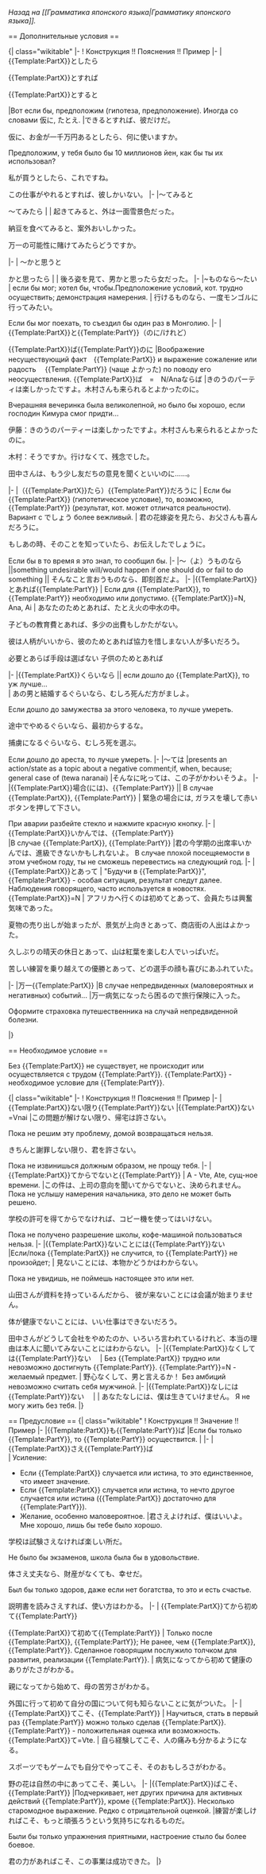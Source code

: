 <i>Назад на [[Грамматика японского языка|Грамматику японского языка]].</i>

== Дополнительные условия ==

{| class="wikitable"
|-
! Конструкция !! Пояснения !! Пример
|-
|
{{Template:PartX}}としたら

{{Template:PartX}}とすれば

{{Template:PartX}}とすると

|Вот если бы, предположим (гипотеза, предположение). Иногда со словами 仮に, たとえ.
|できるとすれば、彼だけだ。

仮に、お金が一千万円あるとしたら、何に使いますか。

Предположим, у тебя было бы 10 миллионов йен, как бы ты их использовал?

私が買うとしたら、これですね。

この仕事がやれるとすれば、彼しかいない。
|-
|～てみると

～てみたら 
| 
|
起きてみると、外は一面雪景色だった。 

納豆を食べてみると、案外おいしかった。

万一の可能性に賭けてみたらどうですか。

|-
|
〜かと思うと

かと思ったら
|
|
後ろ姿を見て、男かと思ったら女だった。
|-
|~ものなら～たい 
| если бы мог; хотел бы, чтобы.Предположение условий, кот. трудно осуществить; демонстрация намерения.
| 行けるものなら、一度モンゴルに行ってみたい。

Если бы мог поехать, то съездил бы один раз в Монголию.
|-
|{{Template:PartX}}と{{Template:PartY}}（のに/けれど）

{{Template:PartX}}ば{{Template:PartY}}のに
|Воображение несуществующий факт　{{Template:PartX}} и выражение сожаление или радость 　{{Template:PartY}} (чаще よかった) по поводу его неосуществления.
{{Template:PartX}}ば　=　N/Anaならば
|きのうのパーティは楽しかったですよ。木村さんも来られるとよかったのに。

Вчерашняя вечеринка была великолепной, но было бы хорошо, если господин Кимура смог придти...

伊藤：きのうのパーティーは楽しかったですよ。木村さんも来られるとよかったのに。

木村：そうですか。行けなくて、残念でした。

田中さんは、もう少し友だちの意見を聞くといいのに……。

|-
|（{{Template:PartX}}たら）{{Template:PartY}}だろうに 
| Если бы {{Template:PartX}} (гипотетическое условие), то, возможно, {{Template:PartY}} (результат, кот. может отличатся реальности).
Вариант с でしょう более вежливый.
| 君の花嫁姿を見たら、お父さんも喜んだろうに。 

もしあの時、そのことを知っていたら、お伝えしたでしょうに。

Если бы в то время я это знал, то сообщил бы.
|-
|～（よ）うものなら ||something undesirable will/would happen if one should do or fail to do something	  || そんなこと言おうものなら、即刻首だよ。
|-
|{{Template:PartX}}とあれば{{Template:PartY}}
| Если для {{Template:PartX}}, то {{Template:PartY}} необходимо или допустимо. {{Template:PartX}}=N, Ana, Ai
| 
あなたのためとあれば、たとえ火の中水の中。

子どもの教育費とあれば、多少の出費もしかたがない。

彼は人柄がいいから、彼のためとあれば協力を惜しまない人が多いだろう。

必要とあらば手段は選ばない
子供のためとあれば

|-
|{{Template:PartX}}くらいなら  || если дошло до {{Template:PartX}}, то уж лучше…  
|
あの男と結婚するぐらいなら、むしろ死んだ方がましよ。

Если дошло до замужества за этого человека, то лучше умереть.

途中でやめるぐらいなら、最初からするな。

捕虜になるぐらいなら、むしろ死を選ぶ。

Если дошло до ареста, то лучше умереть.
|-
|～ては 
|presents an action/state as a topic about a negative comment;if, when, because; general case of (tewa naranai)
|そんなに叱っては、この子がかわいそうよ。
|-
|{{Template:PartX}}場合(には)、{{Template:PartY}}  || В случае {{Template:PartX}}, {{Template:PartY}} 
| 緊急の場合には, ガラスを壊して赤いボタンを押して下さい。

При аварии разбейте стекло и нажмите красную кнопку.
|-
|{{Template:PartX}}いかんでは、{{Template:PartY}}  
|В случае {{Template:PartX}}, {{Template:PartY}} 
|君の今学期の出席率いかんでは、進級できないかもしれないよ。
В случае плохой посещяемости в этом учебном году, ты не сможешь перевестись на следующий год.
|-
|{{Template:PartX}}とあって
| "Будучи в {{Template:PartX}}", {{Template:PartX}} - особая ситуация, результат следут далее. 
Наблюдения говорящего, часто используется в новостях. {{Template:PartX}}=N
|
アフリカへ行くのは初めてとあって、会員たちは興奮気味であった。

夏物の売り出しが始まったが、景気が上向きとあって、商店街の人出はよかった。

久しぶりの晴天の休日とあって、山は紅葉を楽しむ人でいっぱいだ。

苦しい練習を乗り越えての優勝とあって、どの選手の顔も喜びにあふれていた。

|-
|万一{{Template:PartX}}
|В случае непредвиденных (маловероятных и негативных) событий... 
|万一病気になったら困るので旅行保険に入った。

Оформите страховка путешественника на случай непредвиденной болезни.

|}

== Необходимое условие ==

Без {{Template:PartX}} не существует, не происходит или осуществляется с трудом {{Template:PartY}}. 
{{Template:PartX}} - необходимое условие для {{Template:PartY}}.

{| class="wikitable"
|-
! Конструкция !! Пояснения !! Пример
|-
|{{Template:PartX}}ない限り{{Template:PartY}}ない
|{{Template:PartX}}ない=Vnai
|この問題が解けない限り、帰宅は許さない。

Пока не решим эту проблему, домой возвращаться нельзя.

きちんと謝罪しない限り、君を許さない。

Пока не извинишься должным образом, не прощу тебя.
|-
|{{Template:PartX}}てからでないと{{Template:PartY}}
|
A - Vte, Ate, сущ-ное времени.
|この件は、上司の意向を聞いてからでないと、決められません。
Пока не услышу намерения начальника, это дело не может быть решено.

学校の許可を得てからでなければ、コピー機を使ってはいけない。

Пока не получено разрешение школы, кофе-машиной пользоваться нельзя.
|-
|{{Template:PartX}}ないことには{{Template:PartY}}ない	  
|Если/пока {{Template:PartX}} не случится, то {{Template:PartY}} не произойдет; 
| 見ないことには、本物かどうかはわからない。

Пока не увидишь, не поймешь настоящее это или нет.

山田さんが資料を持っているんだから、 彼が来ないことには会議が始まりません。

体が健康でないことには、いい仕事はできないだろう。

田中さんがどうして会社をやめたのか、いろいろ言われているけれど、本当の理由は本人に聞いてみないことにはわからない。
|-
|{{Template:PartX}}なくしては{{Template:PartY}}ない　 
| Без {{Template:PartX}} трудно или невозможно достигнуть {{Template:PartY}}. {{Template:PartY}}=N - желаемый предмет.
| 野心なくして、男と言えるか！
Без амбиций невозможно считать себя мужчиной.
|-
|{{Template:PartX}}なしには{{Template:PartY}}ない　 
|
| あなたなしには、僕は生きていけません。
Я не могу жить без тебя.
|}

== Предусловие ==
{| class="wikitable"
! Конструкция !! Значение !! Пример
|-
|{{Template:PartX}}も{{Template:PartY}}ば
|Если бы только {{Template:PartY}}, то {{Template:PartY}} осуществится.
|
|-
|{{Template:PartX}}さえ{{Template:PartY}}ば	
|
Усиление:
* Если {{Template:PartX}} случается или истина, то это единственное, что имеет значение.
* Если {{Template:PartX}} случается или истина, то нечто другое случается или истина ({{Template:PartX}} достаточно для {{Template:PartY}}).
* Желание, особенно маловероятное.
|君さえよければ、僕はいいよ。
Мне хорошо, лишь бы тебе было хорошо.

学校は試験さえなければ楽しい所だ。

Не было бы экзаменов, школа была бы в удовольствие.

体さえ丈夫なら、財産がなくても、幸せだ。

Был бы только здоров, даже если нет богатства, то это и есть счастье.

説明書を読みさえすれば、使い方はわかる。
|-
|
{{Template:PartX}}てから初めて{{Template:PartY}}

{{Template:PartX}}て初めて{{Template:PartY}}
| Только после {{Template:PartX}}, {{Template:PartY}}; Не ранее, чем {{Template:PartX}}, {{Template:PartY}}. 
Сделанное говорящим послужило толчком для развития, реализации {{Template:PartY}}.
|
病気になってから初めて健康のありがたさがわかる。

親になってから始めて、母の苦労さがわかる。

外国に行って初めて自分の国について何も知らないことに気がついた。
|-
|{{Template:PartX}}てこそ、{{Template:PartY}}
| Научиться, стать в первый раз {{Template:PartY}} можно только сделав {{Template:PartX}}. {{Template:PartY}} - положительная оценка или возможность. {{Template:PartX}}て=Vte.
|
自ら経験してこそ、人の痛みも分かるようになる。

スポーツでもゲームでも自分でやってこそ、そのおもしろさがわかる。

野の花は自然の中にあってこそ、美しい。
|-
|{{Template:PartX}}ばこそ、{{Template:PartY}}
|Подчеркивает, нет других причина для активных действий {{Template:PartY}}, кроме {{Template:PartX}}. Несколько старомодное выражение. Редко с отрицательной оценкой.
|練習が楽しければこそ、もっと頑張ろうという気持ちになれるものだ。

Были бы только упражнения приятными, настроение стыло бы более боевое.

君の力があればこそ、この事業は成功できた。
|}

